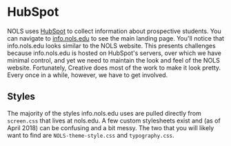 # HubSpot
NOLS uses [HubSpot](https://www.hubspot.com/) to collect information about prospective students. You can navigate to [info.nols.edu](info.nols.edu) to see the main landing page.
You'll notice that info.nols.edu looks similar to the NOLS website. This presents challenges because info.nols.edu is hosted on HubSpot's servers, over which we have minimal control, and yet we need to maintain the look and feel of the NOLS website. Fortunately, Creative does most of the work to make it look pretty. Every once in a while, however, we have to get involved.

## Styles
The majority of the styles info.nols.edu uses are pulled directly from `screen.css` that lives at nols.edu. A few custom stylesheets exist and (as of April 2018) can be confusing and a bit messy. The two that you will likely want to find are `NOLS-theme-style.css` and `typography.css`.
